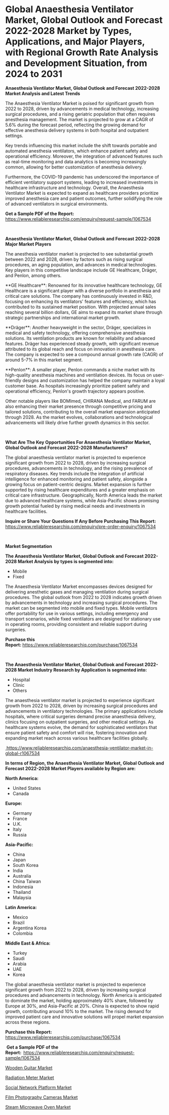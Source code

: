<p><h1>Global Anaesthesia Ventilator Market, Global Outlook and Forecast 2022-2028 Market by Types, Applications, and Major Players, with Regional Growth Rate Analysis and Development Situation, from 2024 to 2031</h1></p><p><strong>Anaesthesia Ventilator Market, Global Outlook and Forecast 2022-2028 Market Analysis and Latest Trends</strong></p>
<p><p>The Anaesthesia Ventilator Market is poised for significant growth from 2022 to 2028, driven by advancements in medical technology, increasing surgical procedures, and a rising geriatric population that often requires anesthesia management. The market is projected to grow at a CAGR of 5.6% during the forecast period, reflecting the growing demand for effective anesthesia delivery systems in both hospital and outpatient settings.</p><p>Key trends influencing this market include the shift towards portable and automated anesthesia ventilators, which enhance patient safety and operational efficiency. Moreover, the integration of advanced features such as real-time monitoring and data analytics is becoming increasingly common, allowing for better customization of anesthesia delivery.</p><p>Furthermore, the COVID-19 pandemic has underscored the importance of efficient ventilatory support systems, leading to increased investments in healthcare infrastructure and technology. Overall, the Anaesthesia Ventilator Market is expected to expand as healthcare providers prioritize improved anesthesia care and patient outcomes, further solidifying the role of advanced ventilators in surgical environments.</p></p>
<p><strong>Get a Sample PDF of the Report:&nbsp;</strong> <a href="https://www.reliableresearchiq.com/enquiry/request-sample/1067534">https://www.reliableresearchiq.com/enquiry/request-sample/1067534</a></p>
<p>&nbsp;</p>
<p><strong>Anaesthesia Ventilator Market, Global Outlook and Forecast 2022-2028 Major Market Players</strong></p>
<p><p>The anesthesia ventilator market is projected to see substantial growth between 2022 and 2028, driven by factors such as rising surgical procedures, an aging population, and advances in medical technologies. Key players in this competitive landscape include GE Healthcare, Dräger, and Penlon, among others.</p><p>**GE Healthcare**: Renowned for its innovative healthcare technology, GE Healthcare is a significant player with a diverse portfolio in anesthesia and critical care solutions. The company has continuously invested in R&D, focusing on enhancing its ventilators' features and efficiency, which has contributed to its sustained market position. With projected annual sales reaching several billion dollars, GE aims to expand its market share through strategic partnerships and international market growth.</p><p>**Dräger**: Another heavyweight in the sector, Dräger, specializes in medical and safety technology, offering comprehensive anesthesia solutions. Its ventilation products are known for reliability and advanced features. Dräger has experienced steady growth, with significant revenue attributed to its global reach and focus on innovation in anesthesia care. The company is expected to see a compound annual growth rate (CAGR) of around 5-7% in this market segment.</p><p>**Penlon**: A smaller player, Penlon commands a niche market with its high-quality anesthesia machines and ventilation devices. Its focus on user-friendly designs and customization has helped the company maintain a loyal customer base. As hospitals increasingly prioritize patient safety and operational efficiency, Penlon's growth trajectory appears positive.</p><p>Other notable players like BOMImed, CHIRANA Medical, and FARUM are also enhancing their market presence through competitive pricing and tailored solutions, contributing to the overall market expansion anticipated through 2028. As the market evolves, collaborations and technological advancements will likely drive further growth dynamics in this sector.</p></p>
<p>&nbsp;</p>
<p><strong>What Are The Key Opportunities For Anaesthesia Ventilator Market, Global Outlook and Forecast 2022-2028 Manufacturers?</strong></p>
<p><p>The global anaesthesia ventilator market is projected to experience significant growth from 2022 to 2028, driven by increasing surgical procedures, advancements in technology, and the rising prevalence of respiratory diseases. Key trends include the integration of artificial intelligence for enhanced monitoring and patient safety, alongside a growing focus on patient-centric designs. Market expansion is further supported by rising healthcare expenditures and a greater emphasis on critical care infrastructure. Geographically, North America leads the market due to advanced healthcare systems, while Asia-Pacific shows promising growth potential fueled by rising medical needs and investments in healthcare facilities.</p></p>
<p><strong>Inquire or Share Your Questions If Any Before Purchasing This Report:</strong> <a href="https://www.reliableresearchiq.com/enquiry/pre-order-enquiry/1067534">https://www.reliableresearchiq.com/enquiry/pre-order-enquiry/1067534</a></p>
<p>&nbsp;</p>
<p><strong>Market Segmentation</strong></p>
<p><strong>The Anaesthesia Ventilator Market, Global Outlook and Forecast 2022-2028 Market Analysis by types is segmented into:</strong></p>
<p><ul><li>Mobile</li><li>Fixed</li></ul></p>
<p><p>The Anaesthesia Ventilator Market encompasses devices designed for delivering anesthetic gases and managing ventilation during surgical procedures. The global outlook from 2022 to 2028 indicates growth driven by advancements in technology and increasing surgical procedures. The market can be segmented into mobile and fixed types. Mobile ventilators offer portability for use in various settings, including emergency and transport scenarios, while fixed ventilators are designed for stationary use in operating rooms, providing consistent and reliable support during surgeries.</p></p>
<p><strong>Purchase this Report:&nbsp;</strong><a href="https://www.reliableresearchiq.com/purchase/1067534">https://www.reliableresearchiq.com/purchase/1067534</a></p>
<p>&nbsp;</p>
<p><strong>The Anaesthesia Ventilator Market, Global Outlook and Forecast 2022-2028 Market Industry Research by Application is segmented into:</strong></p>
<p><ul><li>Hospital</li><li>Clinic</li><li>Others</li></ul></p>
<p><p>The anaesthesia ventilator market is projected to experience significant growth from 2022 to 2028, driven by increasing surgical procedures and advancements in ventilatory technologies. The primary applications include hospitals, where critical surgeries demand precise anaesthesia delivery, clinics focusing on outpatient surgeries, and other medical settings. As healthcare systems evolve, the demand for sophisticated ventilators that ensure patient safety and comfort will rise, fostering innovation and expanding market reach across various healthcare facilities globally.</p></p>
<p><a href="https://www.reliableresearchiq.com/anaesthesia-ventilator-market-in-global-r1067534">&nbsp;https://www.reliableresearchiq.com/anaesthesia-ventilator-market-in-global-r1067534</a></p>
<p><strong>In terms of Region, the Anaesthesia Ventilator Market, Global Outlook and Forecast 2022-2028 Market Players available by Region are:</strong></p>
<p>
    <p> <strong> North America: </strong>
        <ul>
            <li>United States</li>
            <li>Canada</li>
        </ul>
        </p> 
    <p> <strong> Europe: </strong>
        <ul>
            <li>Germany</li>
            <li>France</li>
            <li>U.K.</li>
            <li>Italy</li>
            <li>Russia</li>
        </ul>
        </p> 
    <p> <strong> Asia-Pacific: </strong>
        <ul>
            <li>China</li>
            <li>Japan</li>
            <li>South Korea</li>
            <li>India</li>
            <li>Australia</li>
            <li>China Taiwan</li>
            <li>Indonesia</li>
            <li>Thailand</li>
            <li>Malaysia</li>
        </ul>
        </p> 
    <p> <strong> Latin America: </strong>
        <ul>
            <li>Mexico</li>
            <li>Brazil</li>
            <li>Argentina Korea</li>
            <li>Colombia</li>
        </ul>
        </p> 
    <p> <strong> Middle East & Africa: </strong>
        <ul>
            <li>Turkey</li>
            <li>Saudi</li>
            <li>Arabia</li>
            <li>UAE</li>
            <li>Korea</li>
        </ul>
    </p>
    </p>
<p><p>The global anaesthesia ventilator market is projected to experience significant growth from 2022 to 2028, driven by increasing surgical procedures and advancements in technology. North America is anticipated to dominate the market, holding approximately 40% share, followed by Europe at 30%, and Asia-Pacific at 20%. China is expected to show rapid growth, contributing around 10% to the market. The rising demand for improved patient care and innovative solutions will propel market expansion across these regions.</p></p>
<p><strong>Purchase this Report: </strong><a href="https://www.reliableresearchiq.com/purchase/1067534">https://www.reliableresearchiq.com/purchase/1067534</a></p>
<p>&nbsp;<strong>Get a Sample PDF of the Report:&nbsp;&nbsp;</strong><a href="https://www.reliableresearchiq.com/enquiry/request-sample/1067534">https://www.reliableresearchiq.com/enquiry/request-sample/1067534</a></p>
<p><strong></strong></p>
<p><p><a href="https://medium.com/@kaitlynkristyfj13/global-wooden-guitar-market-exploring-market-share-market-trends-and-future-growth-d795b8c5406f">Wooden Guitar Market</a></p><p><a href="https://issuu.com/reportprime-2/docs/radiation-meter-market-size-2030.pp_42c3163ab9b52c">Radiation Meter Market</a></p><p><a href="https://www.linkedin.com/pulse/social-network-platform-market-global-insights-sales-fd4xc?trackingId=rbmxlKYTQ7qo%2F9aD1G063Q%3D%3D">Social Network Platform Market</a></p><p><a href="https://issuu.com/reportprime-2/docs/film-photography-cameras-market-siz_f68604503b4d45">Film Photography Cameras Market</a></p><p><a href="https://medium.com/@kaitlynkristyfj13/deep-dive-into-the-steam-microwave-oven-market-itstrends-market-segmentation-and-competitive-3ac9fe650926">Steam Microwave Oven Market</a></p></p>